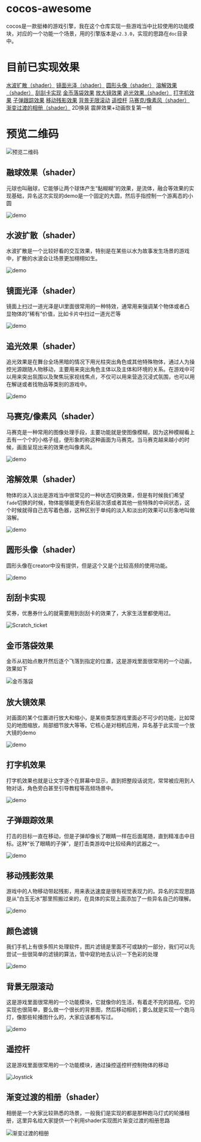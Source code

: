 # cocos-awesome
cocos是一款挺棒的游戏引擎，我在这个仓库实现一些游戏当中比较使用的功能模块，对应的一个功能一个场景，用的引擎版本是`v2.3.0`，实现的思路在`doc`目录中。

# 目前已实现效果

[水波扩散（shader）](./doc/Water_spread/水波扩散效果.md)
[镜面光泽（shader）](./doc/Specular_gloss/镜面光泽.md)
[圆形头像（shader）](./doc/Circle_avatar/shader圆形头像.md)
[溶解效果（shader）](./doc/Dissolve_color/溶解效果.md)
[刮刮卡实现](./doc/Scratch_ticket/Scratch_ticket.md)
[金币落袋效果](./doc/Coin_fly_to_wallet/金币落袋效果.md)
[放大镜效果](./doc/Magnifying_mirror/局部放大效果.md)
[追光效果（shader）](./doc/Follow_spot/追光效果.md)
[打字机效果](./doc/Typer/打字机效果.md)
[子弹跟踪效果](./doc/Bullet_Tracking/子弹跟踪效果.md)
[移动残影效果](./doc/Moving_ghost/Moving_ghost.md)
[背景无限滚动](./doc/Infinite_bg_scroll/背景无限滚动.md)
[遥控杆](./doc/Joystick/遥控杆.md)
[马赛克/像素风（shader）](./doc/Mosaic/马赛克像素风.md)
[渐变过渡的相册（shader）](./doc/Photo_gallery/渐变过渡的相册.md)
2D换装
震屏效果+动画恢复第一帧

# 预览二维码

![预览二维码](./doc/demo.png)

## 融球效果（shader）
元球也叫融球，它能够让两个球体产生“黏糊糊”的效果，是流体，融合等效果的实现基础，异名这次实现的demo是一个固定的大圆，然后手指控制一个游离态的小圆

![demo](./doc/Metaball/resources/demo.gif)

## 水波扩散（shader）
水波扩散是一个比较好看的交互效果，特别是在某些以水为故事发生场景的游戏中，扩散的水波会让场景更加栩栩如生。

![demo](./doc/Water_spread/resource/demo.gif)

## 镜面光泽（shader）
镜面上扫过一道光泽是UI里面很常用的一种特效，通常用来强调某个物体或者凸显物体的“稀有”价值，比如卡片中扫过一道光芒等

![demo](./doc/Specular_gloss/resources/demo.gif)

## 追光效果（shader）
追光效果是在舞台全场黑暗的情况下用光柱突出角色或其他特殊物体，通过人为操控光源跟随人物移动，主要用来突出角色主体以及主体和环境的关系。在游戏中可以用来突出氛围以及聚焦玩家视线焦点，不仅可以用来营造沉浸式氛围，也可以用在解谜或者找物品等类别的游戏中。

![demo](./doc/Follow_spot/resources/demo.gif)

## 马赛克/像素风（shader）
马赛克是一种常用的图像处理手段，主要功能就是使图像模糊，因为这种模糊看上去有一个个的小格子组，便形象的称这种画面为马赛克。当马赛克越来越小的时候，画面呈现出来的效果也叫像素风。

![demo](./doc/Mosaic/resources/demo.gif)

## 溶解效果（shader）
物体的淡入淡出是游戏当中很常见的一种状态切换效果，但是有时候我们希望`fade`切换的时候，物体能够能更有色彩层次感或者其他一些特殊的中间状态，这个时候就得自己去写着色器，这种区别于单纯的淡入和淡出的效果可以形象地叫做溶解。

![demo](./doc/Dissolve_color/resources/demo.gif)

## 圆形头像（shader）
圆形头像在creator中没有提供，但是这个又是个比较高频的使用功能。

![demo](./doc/Circle_avatar/resources/demo.png)


## 刮刮卡实现
奖券，优惠券什么的就需要用到刮刮卡的效果了，大家生活里都使用过。

![Scratch_ticket](./doc/Scratch_ticket/resource/Scratch_ticket.gif)

## 金币落袋效果
金币从初始点散开然后逐个飞落到指定的位置，这是游戏里面很常用的一个动画，效果如下

![金币落袋](./doc/Coin_fly_to_wallet/resourse/fly_gold.gif)

## 放大镜效果
对画面的某个位置进行放大和缩小，是某些类型游戏里面必不可少的功能，比如常见的地图缩放，局部细节放大等等。它核心是对相机应用，异名基于此实现一个放大镜的demo

![demo](./doc/Magnifying_mirror/resources/demo.gif)

## 打字机效果
打字机效果也就是让文字逐个在屏幕中显示，直到把整段话说完，常常被应用到人物对话，角色旁白甚至引导教程等高频场景中。

![demo](./doc/Typer/resource/demo.gif)

## 子弹跟踪效果
打击的目标一直在移动，但是子弹却像长了眼睛一样在后面尾随，直到精准击中目标。这种“长了眼睛的子弹”，是打击类游戏中比较经典的武器之一。

![demo](./doc/Bullet_Tracking/resources/demo.gif)

## 移动残影效果
游戏中的人物移动带起残影，用来表达速度是很有视觉表现力的。异名的实现思路是从“白玉无冰”那里照搬过来的，在具体的实现上面添加了一些异名自己的理解。

![demo](./doc/Moving_ghost/resource/demo.gif)

## 颜色滤镜
我们手机上有很多照片处理软件，图片滤镜是里面不可或缺的一部分，我们可以先尝试一些很简单的滤镜的算法，管中窥豹地去认识一下色彩的处理

![demo](./doc/Filter/resources/demo.png)

## 背景无限滚动
这是游戏里面很常用的一个功能模块，它就像你的生活，有着走不完的路程。它的实现也很简单，要么做一个很长的背景图，然后移动相机；要么就是实现一个跑马灯，像那些轮播图什么的，大家应该都有写过。

![demo](./doc/Infinite_bg_scroll/resourse/Infinite_bg_scroll.gif)

## 遥控杆
这是游戏里面很常用的一个功能模块，通过操控遥控杆控制物体的移动

![Joystick](./doc/Joystick/resourse/Joystick.gif)

## 渐变过渡的相册（shader）
相册是一个大家比较熟悉的场景，一般我们是实现的都是那种跑马灯式的轮播相册，这里异名给大家提供一个利用shader实现图片渐变过渡的相册思路

![渐变过渡的相册](./doc/Photo_gallery/resources/demo.gif)


